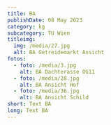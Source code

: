 ```yaml
---
title: BA
publishDate: 08 May 2023
category: kg
subcategory: TU Wien
titleimg:
  img: /media/27.jpg
  alt: BA Getreidemarkt Ansicht
fotos:
  - foto: /media/3.jpg
    alt: BA Dachterasse OG11
  - foto: /media/28.jpg
    alt: BA Ansicht Hof
  - foto: /media/36.jpg
    alt: BA Ansicht Schild
short: Text BA
long: Text BA
---
```

